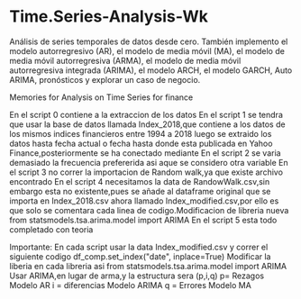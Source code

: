 # Time.Series-Analysis-Wk
Análisis de series temporales de datos desde cero. También implemento el modelo autorregresivo (AR), el modelo de media móvil (MA), el modelo de media móvil autorregresiva (ARMA), el modelo de media móvil autorregresiva integrada (ARIMA), el modelo ARCH, el modelo GARCH, Auto ARIMA, pronósticos y explorar un caso de negocio.

Memories for Analysis on Time Series for finance

En el script 0 contiene a la extraccion de los datos
En el script 1 se tendra que usar la base de datos llamada Index_2018,que contiene a los datos de los mismos indices financieros entre 1994 a 2018 luego se extraido los datos hasta fecha actual o fecha hasta donde esta publicada en Yahoo Finance,posteriormente se ha conectado mediante
En el script 2 se varia demasiado la frecuencia prefererida asi aque se considero otra variable 
En el script 3 no correr la importacion de Random walk,ya que existe archivo encontrado
En el script 4 necesitamos la data de RandowWalk.csv,sin embargo esta no existente,pues se añade al dataframe original que se importa en Index_2018.csv ahora llamado Index_modified.csv,por ello es que solo se comentara cada linea de codigo.Modificacion de libreria nueva
from statsmodels.tsa.arima.model import ARIMA
En el script 5 esta todo completado con teoria 

Importante:
En cada script usar la data Index_modified.csv y correr el siguiente codigo df_comp.set_index("date", inplace=True)
Modificar la liberia en cada libreria asi 
from statsmodels.tsa.arima.model import ARIMA
Usar ARIMA,en lugar de arma,y la estructura sera (p,i,q)
p= Rezagos Modelo AR
i = diferencias Modelo ARIMA
q = Errores Modelo MA